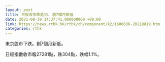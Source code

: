 ```yaml
---
layout: post
title: 日股收市跌逾1%　創7個月新低
date: 2021-08-19 14:37:41.000000000 +08:00
link: https://news.rthk.hk/rthk/ch/component/k2/1606636-20210819.htm
categories: rthk
---
```


東京股市下跌。創7個月新低。

日經指數收市報27281點，跌304點，跌幅1.1%。
